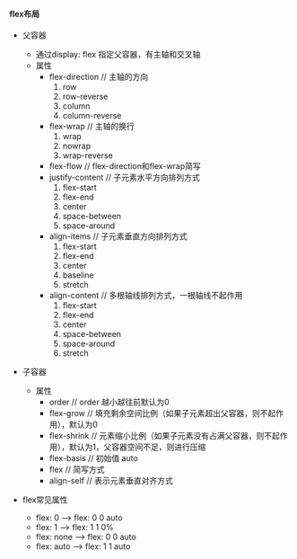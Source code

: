 #### flex布局
  * 父容器
    + 通过display: flex 指定父容器，有主轴和交叉轴   
    + 属性  
      - flex-direction    // 主轴的方向
        1. row    
        2. row-reverse
        3. column
        4. column-reverse
      - flex-wrap         // 主轴的换行
        1. wrap
        2. nowrap
        3. wrap-reverse
      - flex-flow         // flex-direction和flex-wrap简写
      - justify-content   // 子元素水平方向排列方式
        1. flex-start
        2. flex-end
        3. center
        4. space-between
        5. space-around
      - align-items       // 子元素垂直方向排列方式
        1. flex-start
        2. flex-end
        3. center
        4. baseline
        5. stretch
      - align-content     // 多根轴线排列方式，一根轴线不起作用
        1. flex-start
        2. flex-end
        3. center
        4. space-between
        5. space-around
        6. stretch
        
  * 子容器
    + 属性
      - order             // order 越小越往前默认为0
      - flex-grow         // 填充剩余空间比例（如果子元素超出父容器，则不起作用），默认为0
      - flex-shrink       // 元素缩小比例（如果子元素没有占满父容器，则不起作用），默认为1，父容器空间不足，则进行压缩
      - flex-basis        // 初始值 auto
      - flex              // <flex-grouw> <flex-shrink> <flex-basis> 简写方式
      - align-self        // 表示元素垂直对齐方式

* flex常见属性
    + flex: 0       -->  flex: 0 0 auto 
    + flex: 1       -->  flex: 1 1 0%
    + flex: none    -->  flex: 0 0 auto
    + flex: auto    -->  flex: 1 1 auto
   
   
